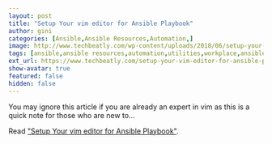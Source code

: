 ```yaml
---
layout: post
title: "Setup Your vim editor for Ansible Playbook"
author: gini
categories: [Ansible,Ansible Resources,Automation,]
image: http://www.techbeatly.com/wp-content/uploads/2018/06/setup-your-vim-editor-for-ansible-playbook-1.jpg
tags: [ansible,ansible resources,automation,utilities,workplace,ansible doc,customize vim,vim,vim editor,]
ext_url: https://www.techbeatly.com/setup-your-vim-editor-for-ansible-playbook/
show-avatar: true
featured: false
hidden: false
---
```


You may ignore this article if you are already an expert in vim as this is a quick note for those who are new to...

Read ["Setup Your vim editor for Ansible Playbook"](https://www.techbeatly.com/setup-your-vim-editor-for-ansible-playbook/).